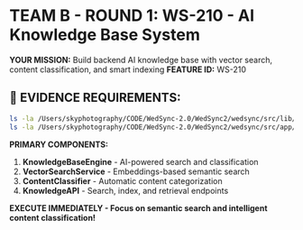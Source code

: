 # TEAM B - ROUND 1: WS-210 - AI Knowledge Base System

**YOUR MISSION:** Build backend AI knowledge base with vector search, content classification, and smart indexing
**FEATURE ID:** WS-210

## 🚨 EVIDENCE REQUIREMENTS:
```bash
ls -la /Users/skyphotography/CODE/WedSync-2.0/WedSync2/wedsync/src/lib/ai/knowledge-base-engine.ts
ls -la /Users/skyphotography/CODE/WedSync-2.0/WedSync2/wedsync/src/app/api/ai/knowledge/route.ts
```

**PRIMARY COMPONENTS:**
1. **KnowledgeBaseEngine** - AI-powered search and classification
2. **VectorSearchService** - Embeddings-based semantic search
3. **ContentClassifier** - Automatic content categorization
4. **KnowledgeAPI** - Search, index, and retrieval endpoints

**EXECUTE IMMEDIATELY - Focus on semantic search and intelligent content classification!**